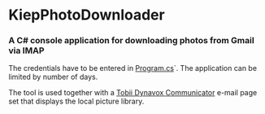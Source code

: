 # KiepPhotoDownloader
### A C# console application for downloading photos from Gmail via IMAP

The credentials have to be entered in [Program.cs](Program.cs)`. The application can be limited by number of days.

The tool is used together with a [Tobii Dynavox Communicator](http://www.tobiidynavox.com/) e-mail page set that displays the local picture library.
